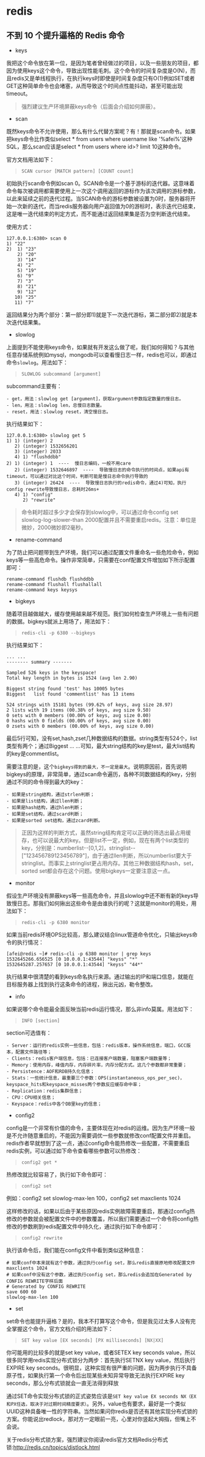 # redis
## 不到 10 个提升逼格的 Redis 命令
+ keys

我把这个命令放在第一位，是因为笔者曾经做过的项目，以及一些朋友的项目，都因为使用keys这个命令，导致出现性能毛刺。这个命令的时间复杂度是O(N)，而且redis又是单线程执行，在执行keys时即使是时间复杂度只有O(1)例如SET或者GET这种简单命令也会堵塞，从而导致这个时间点性能抖动，甚至可能出现timeout。
> 强烈建议生产环境屏蔽keys命令（后面会介绍如何屏蔽）。

+ scan

既然keys命令不允许使用，那么有什么代替方案呢？有！那就是scan命令。如果把keys命令比作类似select * from users where username like '%afei%'这种SQL，那么scan应该是select * from users where id>? limit 10这种命令。

官方文档用法如下：
> `SCAN cursor [MATCH pattern] [COUNT count]`

初始执行scan命令例如scan 0。SCAN命令是一个基于游标的迭代器。这意味着命令每次被调用都需要使用上一次这个调用返回的游标作为该次调用的游标参数，以此来延续之前的迭代过程。当SCAN命令的游标参数被设置为0时，服务器将开始一次新的迭代，而当redis服务器向用户返回值为0的游标时，表示迭代已结束，这是唯一迭代结束的判定方式，而不能通过返回结果集是否为空判断迭代结束。

使用方式：
```
127.0.0.1:6380> scan 0
1) "22"
2)  1) "23"
    2) "20"
    3) "14"
    4) "2"
    5) "19"
    6) "9"
    7) "3"
    8) "21"
    9) "12"
   10) "25"
   11) "7"
```
返回结果分为两个部分：第一部分即1)就是下一次迭代游标，第二部分即2)就是本次迭代结果集。

+ slowlog

上面提到不能使用keys命令，如果就有开发这么做了呢，我们如何得知？与其他任意存储系统例如mysql，mongodb可以查看慢日志一样，redis也可以，即通过命令`slowlog`。用法如下：
> `SLOWLOG subcommand [argument]`

subcommand主要有：
```
- get，用法：slowlog get [argument]，获取argument参数指定数量的慢日志。
- len，用法：slowlog len，总慢日志数量。
- reset，用法：slowlog reset，清空慢日志。
```
执行结果如下：
```
127.0.0.1:6380> slowlog get 5
1) 1) (integer) 2
   2) (integer) 1532656201
   3) (integer) 2033
   4) 1) "flushddbb"
2) 1) (integer) 1  ----  慢日志编码，一般不用care
   2) (integer) 1532646897  ----  导致慢日志的命令执行的时间点，如果api有timeout，可以通过对比这个时间，判断可能是慢日志命令执行导致的
   3) (integer) 26424  ----  导致慢日志执行的redis命令，通过4)可知，执行config rewrite导致慢日志，总耗时26ms+
   4) 1) "config"
      2) "rewrite"
```
> 命令耗时超过多少才会保存到slowlog中，可以通过命令config set slowlog-log-slower-than 2000配置并且不需要重启redis。注意：单位是微妙，2000微妙即2毫秒。

+ rename-command

为了防止把问题带到生产环境，我们可以通过配置文件重命名一些危险命令，例如keys等一些高危命令。操作非常简单，只需要在conf配置文件增加如下所示配置即可：
```
rename-command flushdb flushddbb
rename-command flushall flushallall
rename-command keys keysys
```

+ bigkeys

随着项目越做越大，缓存使用越来越不规范。我们如何检查生产环境上一些有问题的数据。bigkeys就派上用场了，用法如下：
> `redis-cli -p 6380 --bigkeys`

执行结果如下：
```
... ...
-------- summary -------

Sampled 526 keys in the keyspace!
Total key length in bytes is 1524 (avg len 2.90)

Biggest string found 'test' has 10005 bytes
Biggest   list found 'commentlist' has 13 items

524 strings with 15181 bytes (99.62% of keys, avg size 28.97)
2 lists with 19 items (00.38% of keys, avg size 9.50)
0 sets with 0 members (00.00% of keys, avg size 0.00)
0 hashs with 0 fields (00.00% of keys, avg size 0.00)
0 zsets with 0 members (00.00% of keys, avg size 0.00)
```
最后5行可知，没有set,hash,zset几种数据结构的数据。string类型有524个，list类型有两个；通过Biggest ... ...可知，最大string结构的key是test，最大list结构的key是commentlist。

需要注意的是，这个`bigkeys得到的最大，不一定是最大`。说明原因前，首先说明bigkeys的原理，非常简单，通过scan命令遍历，各种不同数据结构的key，分别通过不同的命令得到最大的key：
```
- 如果是string结构，通过strlen判断；
- 如果是list结构，通过llen判断；
- 如果是hash结构，通过hlen判断；
- 如果是set结构，通过scard判断；
- 如果是sorted set结构，通过zcard判断。
```
> 正因为这样的判断方式，虽然string结构肯定可以正确的筛选出最占用缓存，也可以说最大的key。但是list不一定，例如，现在有两个list类型的key，分别是：numberlist--[0,1,2]，stringlist--["123456789123456789"]，由于通过llen判断，所以numberlist要大于stringlist。而事实上stringlist更占用内存。其他三种数据结构hash，set，sorted set都会存在这个问题。使用bigkeys一定要注意这一点。

+ monitor

假设生产环境没有屏蔽keys等一些高危命令，并且slowlog中还不断有新的keys导致慢日志。那我们如何揪出这些命令是由谁执行的呢？这就是monitor的用处，用法如下：
> `redis-cli -p 6380 monitor`

如果当前redis环境OPS比较高，那么建议结合linux管道命令优化，只输出keys命令的执行情况：
```
[afei@redis ~]# redis-cli -p 6380 monitor | grep keys
1532645266.656525 [0 10.0.0.1:43544] "keyss" "*"
1532645287.257657 [0 10.0.0.1:43544] "keyss" "44*"
```
执行结果中很清楚的看到keys命名执行来源。通过输出的IP和端口信息，就能在目标服务器上找到执行这条命令的进程，揪出元凶，勒令整改。

+ info

如果说哪个命令能最全面反映当前redis运行情况，那么非info莫属。用法如下：
> `INFO [section]`

section可选值有：
```
- Server：运行的redis实例一些信息，包括：redis版本，操作系统信息，端口，GCC版本，配置文件路径等；
- Clients：redis客户端信息，包括：已连接客户端数量，阻塞客户端数量等；
- Memory：使用内存，峰值内存，内存碎片率，内存分配方式。这几个参数都非常重要；
- Persistence：AOF和RDB持久化信息；
- Stats：一些统计信息，最重要三个参数：OPS(instantaneous_ops_per_sec)，keyspace_hits和keyspace_misses两个参数反应缓存命中率；
- Replication：redis集群信息；
- CPU：CPU相关信息；
- Keyspace：redis中各个DB里key的信息；
```
+ config2

config是一个非常有价值的命令，主要体现在对redis的运维。因为生产环境一般是不允许随意重启的，不能因为需要调优一些参数就修改conf配置文件并重启。redis作者早就想到了这一点，通过config命令能热修改一些配置，不需要重启redis实例，可以通过如下命令查看哪些参数可以热修改：
> `config2 get *`

热修改就比较容易了，执行如下命令即可：
> `config2 set `

例如：config2 set slowlog-max-len 100，config2 set maxclients 1024

这样修改的话，如果以后由于某些原因redis实例故障需要重启，那通过config热修改的参数就会被配置文件中的参数覆盖，所以我们需要通过一个命令将config热修改的参数刷到redis配置文件中持久化，通过执行如下命令即可：
> `config2 rewrite`

执行该命令后，我们能在config文件中看到类似这种信息：
```
# 如果conf中本来就有这个参数，通过执行config set，那么redis直接原地修改配置文件
maxclients 1024
# 如果conf中没有这个参数，通过执行config set，那么redis会追加在Generated by CONFIG REWRITE字样后面
# Generated by CONFIG REWRITE
save 600 60
slowlog-max-len 100
```

+ set

set命令也能提升逼格？是的，我本不打算写这个命令，但是我见过太多人没有完全掌握这个命令，官方文档介绍的用法如下：
> `SET key value [EX seconds] [PX milliseconds] [NX|XX]`

你可能用的比较多的就是set key value，或者SETEX key seconds value，所以很多同学用redis实现分布式锁分为两步：首先执行SETNX key value，然后执行EXPIRE key seconds。很明显，这种实现有很严重的问题，因为两步执行不具备原子性，如果执行第一个命令后出现某些未知异常导致无法执行EXPIRE key seconds，那么分布式锁就会一直无法得到释放

通过SET命令实现分布式锁的正式姿势应该是`SET key value EX seconds NX（EX和PX任选，取决于对过期时间精度要求）`。另外，value也有要求，最好是一个类似UUID这种具备唯一性的字符串。当然如果问你redis是否还有其他实现分布式锁的方案。你能说出redlock，那对方一定眼前一亮，心里对你竖起大拇指，但嘴上不会说。

关于redis分布式锁方案，强烈建议你阅读redis官方文档Redis分布式锁:http://redis.cn/topics/distlock.html

